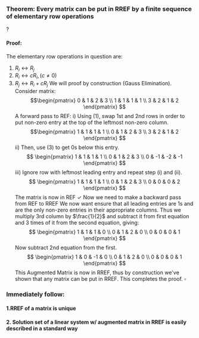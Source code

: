 ### Theorem: Every matrix can be put in RREF by a finite sequence of elementary row operations
?
#### Proof:
The elementary row operations in question are:
1. $R_{i} \leftrightarrow R_{j}$
2. $R_{i} \leftrightarrow cR_{i}, (c\neq 0)$
3. $R_{j} \leftrightarrow R_{i} + cR_{j}$
We will proof by construction (Gauss Elimination).
Consider matrix:
$$\begin{pmatrix}
0 & 1 & 2 & 3 \\
1 & 1 & 1 & 1 \\
3 & 2 & 1 & 2
\end{pmatrix}
$$
A forward pass to REF:
i) Using (1), swap 1st and 2nd rows in order to put non-zero entry at the top of the leftmost non-zero column.
$$\begin{pmatrix}
1 & 1 & 1 & 1 \\
0 & 1 & 2 & 3 \\
3 & 2 & 1 & 2
\end{pmatrix}
$$
ii) Then, use (3) to get 0s below this entry.
$$
\begin{pmatrix}
1 & 1 & 1 & 1 \\
0 & 1 & 2 & 3 \\
0 & -1 & -2 & -1
\end{pmatrix}
$$
iii) Ignore row with leftmost leading entry and repeat step (i) and (ii).
$$
\begin{pmatrix}
1 & 1 & 1 & 1 \\
0 & 1 & 2 & 3 \\
0 & 0 & 0 & 2
\end{pmatrix}
$$
The matrix is now in REF $\checkmark$
Now we need to make a backward pass from REF to RREF
We now want ensure that all leading entries are 1s and are the only non-zero entries in their appropriate columns. Thus we multiply 3rd column by $\frac{1}{2}$ and subtract it from first equation and 3 times of it from the second equation, giving:
$$
\begin{pmatrix}
1 & 1 & 1 & 0 \\
0 & 1 & 2 & 0 \\
0 & 0 & 0 & 1
\end{pmatrix}
$$
Now subtract 2nd equation from the first.
$$
\begin{pmatrix}
1 & 0 & -1 & 0 \\
0 & 1 & 2 & 0 \\
0 & 0 & 0 & 1
\end{pmatrix}
$$
This Augmented Matrix is now in RREF, thus by construction we've shown that any matrix can be put in RREF.
This completes the proof. $\square$
### Immediately follow:
#### 1.RREF of a matrix is unique
#### 2. Solution set of a linear system w/ augmented matrix in RREF is easily described in a standard way
<!--SR:!2025-06-13,4,270-->